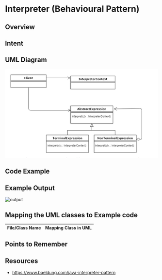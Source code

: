 # Interpreter (Behavioural Pattern)

## Overview

## Intent

## UML Diagram
![plot](./interpreter.png)

## Code Example

## Example Output
![output](_output.png)

## Mapping the UML classes to Example code
| **File/Class Name** | **Mapping Class in UML**  |
| :-----: | :-: |

## Points to Remember

## Resources
- https://www.baeldung.com/java-interpreter-pattern